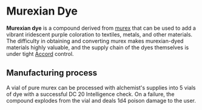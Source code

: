 # Murexian Dye

**Murexian dye** is a compound derived from [murex](../) that can be used to add a vibrant iridescent purple coloration to textiles, metals, and other materials. The difficulty in obtaining and converting murex makes murexian-dyed materials highly valuable, and the supply chain of the dyes themselves is under tight [Accord](../../../societies/esterfell-accord) control.

## Manufacturing process

A vial of pure murex can be processed with alchemist's supplies into 5 vials of dye with a successful DC 20 Intelligence check. On a failure, the compound explodes from the vial and deals 1d4 poison damage to the user.
